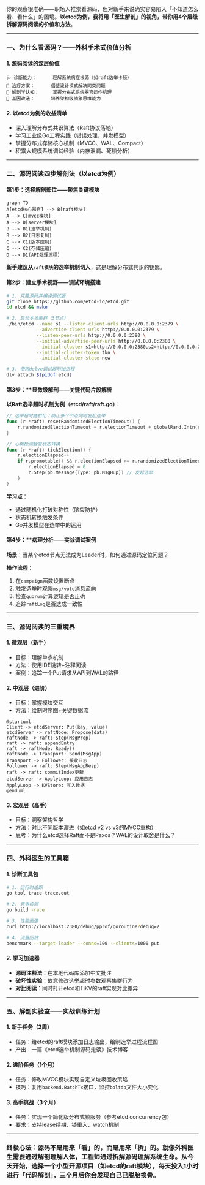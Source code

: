 
你的观察很准确——职场人推崇看源码，但对新手来说确实容易陷入「不知道怎么看、看什么」的困境。**以etcd为例，我将用「医生解剖」的视角，带你用4个层级拆解源码阅读的价值和方法**。

---

### 一、**为什么看源码？——外科手术式价值分析**
#### 1. **源码阅读的深层价值**
```text
🩺 诊断能力：      理解系统病症根源（如raft选举卡顿）
💊 治疗方案：      借鉴设计模式解决同类问题
🔬 解剖学认知：     掌握分布式系统器官运作机理
🧬 基因改造：      培养架构级抽象思维能力
```

#### 2. **以etcd为例的收益清单**
- 深入理解分布式共识算法（Raft协议落地）
- 学习工业级Go工程实践（错误处理、并发模型）
- 掌握分布式存储核心机制（MVCC、WAL、Compact）
- 积累大规模系统调试经验（内存泄漏、死锁分析）

---

### 二、**源码阅读四步解剖法（以etcd为例）**
#### 第1步：**选择解剖部位——聚焦关键模块**
```mermaid
graph TD
A[etcd核心器官] --> B[raft模块]
A --> C[mvcc模块]
A --> D[server模块]
B --> B1(选举机制)
B --> B2(日志复制)
C --> C1(版本控制)
C --> C2(存储压缩)
D --> D1(API处理流程)
```

**新手建议从`raft模块`的选举机制切入**，这是理解分布式共识的钥匙。

#### 第2步：**建立手术视野——调试环境搭建**
```bash
# 1. 克隆源码并编译调试版
git clone https://github.com/etcd-io/etcd.git
cd etcd && make

# 2. 启动本地集群（3节点）
./bin/etcd --name s1 --listen-client-urls http://0.0.0.0:2379 \
           --advertise-client-urls http://0.0.0.0:2379 \
           --listen-peer-urls http://0.0.0.0:2380 \
           --initial-advertise-peer-urls http://0.0.0.0:2380 \
           --initial-cluster s1=http://0.0.0.0:2380,s2=http://0.0.0.0:2381,s3=http://0.0.0.0:2382 \
           --initial-cluster-token tkn \
           --initial-cluster-state new

# 3. 使用delve调试器附加进程
dlv attach $(pidof etcd)
```

#### 第3步：**显微级解剖——关键代码片段解析
**以Raft选举超时机制为例（etcd/raft/raft.go）**：
```go
// 选举超时随机化：防止多个节点同时发起选举
func (r *raft) resetRandomizedElectionTimeout() {
    r.randomizedElectionTimeout = r.electionTimeout + globalRand.Intn(r.electionTimeout)
}

// 心跳检测触发状态转换
func (r *raft) tickElection() {
    r.electionElapsed++
    if r.promotable() && r.electionElapsed >= r.randomizedElectionTimeout {
        r.electionElapsed = 0
        r.Step(pb.Message{Type: pb.MsgHup}) // 发起选举
    }
}
```

**学习点**：
- 通过随机化打破对称性（脑裂防护）
- 状态机转换触发条件
- Go并发模型在选举中的运用

#### 第4步：**病理分析——实战调试案例
**场景**：当某个etcd节点无法成为Leader时，如何通过源码定位问题？

**操作流程**：
1. 在`campaign`函数设置断点
2. 触发选举时观察`msg/vote`消息流向
3. 检查`quorum`计算逻辑是否正确
4. 追踪`raftLog`是否达成一致性

---

### 三、**源码阅读的三重境界**
#### 1. **微观层（新手）**
- 目标：理解单点机制
- 方法：使用IDE跳转+注释阅读
- 案例：追踪一个Put请求从API到WAL的路径

#### 2. **中观层（进阶）**
- 目标：掌握模块交互
- 方法：绘制时序图+关键数据流
```plantuml
@startuml
Client -> etcdServer: Put(key, value)
etcdServer -> raftNode: Propose(data)
raftNode -> raft: Step(MsgProp)
raft -> raft: appendEntry
raft -> raftNode: Ready()
raftNode -> Transport: Send(MsgApp)
Transport -> Follower: 接收日志
Follower -> raft: Step(MsgAppResp)
raft -> raft: commitIndex更新
etcdServer -> ApplyLoop: 应用日志
ApplyLoop -> KVStore: 写入数据
@enduml
```

#### 3. **宏观层（高手）**
- 目标：洞察架构哲学
- 方法：对比不同版本演进（如etcd v2 vs v3的MVCC重构）
- 思考：为什么etcd选择Raft而不是Paxos？WAL的设计取舍是什么？

---

### 四、**外科医生的工具箱**
#### 1. **诊断工具包**
```bash
# 1. 运行时追踪
go tool trace trace.out

# 2. 竞争检测
go build -race

# 3. 性能画像
curl http://localhost:2380/debug/pprof/goroutine?debug=2

# 4. 流量回放
benchmark --target-leader --conns=100 --clients=1000 put
```

#### 2. **学习加速器**
- **源码注释法**：在本地代码库添加中文批注
- **破坏性实验**：故意修改选举超时参数观察集群行为
- **对比阅读**：同时打开etcd和TiKV的raft实现对比差异

---

### 五、**解剖实验室——实战训练计划**
#### 1. **新手任务（2周）**
- 任务：给etcd的raft模块添加日志输出，绘制选举过程流程图
- 产出：一篇《etcd选举机制源码走读》技术博客

#### 2. **进阶任务（1个月）**
- 任务：修改MVCC模块实现自定义垃圾回收策略
- 技巧：复用`backend.BatchTx`接口，监控`boltdb`文件大小变化

#### 3. **高手挑战（3个月）**
- 任务：实现一个简化版分布式锁服务（参考etcd concurrency包）
- 要求：支持lease续期、锁重入、watch机制

---

### 终极心法：**源码不是用来「看」的，而是用来「拆」的**。就像外科医生需要通过解剖理解人体，工程师通过拆解源码理解系统生命。从今天开始，选择一个小型开源项目（如etcd的raft模块），每天投入1小时进行「代码解剖」，三个月后你会发现自己已脱胎换骨。